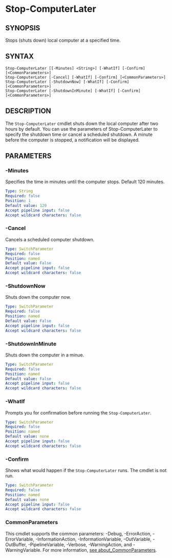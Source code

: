 # Stop-ComputerLater

## SYNOPSIS
Stops (shuts down) local computer at a specified time.

[\\]: # (END SYNOPSIS)

## SYNTAX
```
Stop-ComputerLater [[-Minutes] <String>] [-WhatIf] [-Confirm] [<CommonParameters>]Stop-ComputerLater [-Cancel] [-WhatIf] [-Confirm] [<CommonParameters>]Stop-ComputerLater [-ShutdownNow] [-WhatIf] [-Confirm] [<CommonParameters>]Stop-ComputerLater [-ShutdownInMinute] [-WhatIf] [-Confirm] [<CommonParameters>]
```

[\\]: # (END SYNTAX)

## DESCRIPTION
The ``Stop-ComputerLater`` cmdlet shuts down the local computer after two hours by default. You can use the parameters of Stop-ComputerLater to specify the shutdown time or cancel a scheduled shutdown. A minute before the computer is stopped, a notification will be displayed.

[\\]: # (END DESCRIPTION)

## PARAMETERS

### -Minutes
Specifies the time in minutes until the computer stops. Default 120 minutes.
```yaml
Type: String
Required: false
Position: 1
Default value: 120
Accept pipeline input: false
Accept wildcard characters: false
```

### -Cancel
Cancels a scheduled computer shutdown.
```yaml
Type: SwitchParameter
Required: false
Position: named
Default value: False
Accept pipeline input: false
Accept wildcard characters: false
```

### -ShutdownNow
Shuts down the computer now.
```yaml
Type: SwitchParameter
Required: false
Position: named
Default value: False
Accept pipeline input: false
Accept wildcard characters: false
```

### -ShutdownInMinute
Shuts down the computer in a minue.
```yaml
Type: SwitchParameter
Required: false
Position: named
Default value: False
Accept pipeline input: false
Accept wildcard characters: false
```

### -WhatIf
Prompts you for confirmation before running the `Stop-ComputerLater`.
```yaml
Type: SwitchParameter
Required: false
Position: named
Default value: none
Accept pipeline input: false
Accept wildcard characters: false
```

### -Confirm
Shows what would happen if the `Stop-ComputerLater` runs. The cmdlet is not run.
```yaml
Type: SwitchParameter
Required: false
Position: named
Default value: none
Accept pipeline input: false
Accept wildcard characters: false
```

### CommonParameters
This cmdlet supports the common parameters: -Debug, -ErrorAction, -ErrorVariable, -InformationAction, -InformationVariable, -OutVariable, -OutBuffer, -PipelineVariable, -Verbose, -WarningAction, and -WarningVariable. For more information, [see about_CommonParameters](https://docs.microsoft.com/pl-pl/powershell/module/microsoft.powershell.core/about/about_commonparameters).

[\\]: # (END PARAMETERS)

[\\]: # (Generated by PSDocsGenerator)
[\\]: # (https://github.com/akotu235/PSDocsGenerator)
